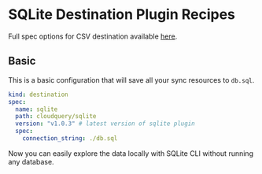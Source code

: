# SQLite Destination Plugin Recipes

Full spec options for CSV destination available [here](https://github.com/cloudquery/cloudquery/tree/main/plugins/destination/csv).


## Basic

This is a basic configuration that will save all your sync resources to `db.sql`.

```yaml
kind: destination
spec:
  name: sqlite
  path: cloudquery/sqlite
  version: "v1.0.3" # latest version of sqlite plugin
  spec:
    connection_string: ./db.sql
```

Now you can easily explore the data locally with SQLite CLI without running any database.
